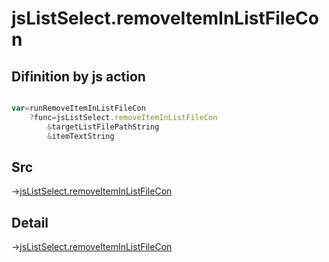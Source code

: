 # jsListSelect.removeItemInListFileCon

## Difinition by js action

```js.js

var=runRemoveItemInListFileCon
	?func=jsListSelect.removeItemInListFileCon
		&targetListFilePathString
		&itemTextString
```

## Src

->[jsListSelect.removeItemInListFileCon](https://github.com/puutaro/CommandClick/blob/master/app/src/main/java/com/puutaro/commandclick/fragment_lib/terminal_fragment/js_interface/edit/JsListSelect.kt#L40)

## Detail

->[jsListSelect.removeItemInListFileCon](https://github.com/puutaro/CommandClick/blob/master/md/developer/js_interface/details/edit/JsListSelect/removeItemInListFileCon.md)
